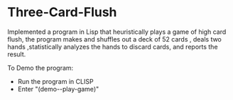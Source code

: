 # Three-Card-Flush

Implemented a program in Lisp that heuristically plays a game of high card flush, the program makes and shuffles out a deck of 52 cards , deals two hands ,statistically analyzes the hands to discard cards, and reports the result.

To Demo the program:
* Run the program in CLISP
* Enter "(demo--play-game)"
